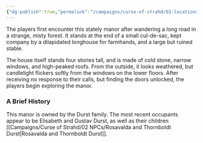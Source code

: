 ```yaml
---
{"dg-publish":true,"permalink":"/campaigns/curse-of-strahd/03-locations/durst-manor/","tags":["notetype/location"]}
---
```



The players first encounter this stately manor after wandering a long road in a strange, misty forest. It stands at the end of a small cul-de-sac, kept company by a dilapidated longhouse for farmhands, and a large but ruined stable. 

The house itself stands four stories tall, and is made of cold stone, narrow windows, and high-peaked roofs. From the outside, it looks weathered, but candlelight flickers softly from the windows on the lower floors. After receiving no response to their calls, but finding the doors unlocked, the players begin exploring the manor.

### A Brief History 
This manor is owned by the Durst family. The most recent occupants appear to be Elisabeth and Gustav Durst, as well as their children [[Campaigns/Curse of Strahd/02 NPCs/Rosavalda and Thornboldt Durst\|Rosavalda and Thornboldt Durst]]. 